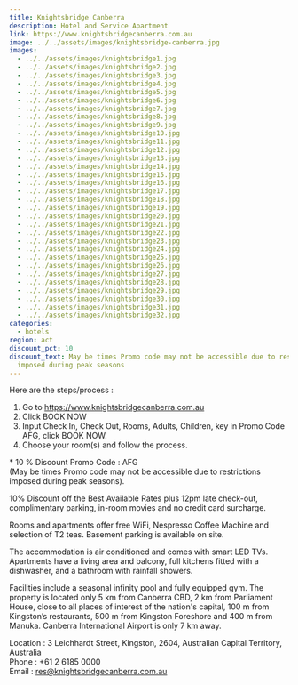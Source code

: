 ```yaml
---
title: Knightsbridge Canberra
description: Hotel and Service Apartment
link: https://www.knightsbridgecanberra.com.au
image: ../../assets/images/knightsbridge-canberra.jpg
images:
  - ../../assets/images/knightsbridge1.jpg
  - ../../assets/images/knightsbridge2.jpg
  - ../../assets/images/knightsbridge3.jpg
  - ../../assets/images/knightsbridge4.jpg
  - ../../assets/images/knightsbridge5.jpg
  - ../../assets/images/knightsbridge6.jpg
  - ../../assets/images/knightsbridge7.jpg
  - ../../assets/images/knightsbridge8.jpg
  - ../../assets/images/knightsbridge9.jpg
  - ../../assets/images/knightsbridge10.jpg
  - ../../assets/images/knightsbridge11.jpg
  - ../../assets/images/knightsbridge12.jpg
  - ../../assets/images/knightsbridge13.jpg
  - ../../assets/images/knightsbridge14.jpg
  - ../../assets/images/knightsbridge15.jpg
  - ../../assets/images/knightsbridge16.jpg
  - ../../assets/images/knightsbridge17.jpg
  - ../../assets/images/knightsbridge18.jpg
  - ../../assets/images/knightsbridge19.jpg
  - ../../assets/images/knightsbridge20.jpg
  - ../../assets/images/knightsbridge21.jpg
  - ../../assets/images/knightsbridge22.jpg
  - ../../assets/images/knightsbridge23.jpg
  - ../../assets/images/knightsbridge24.jpg
  - ../../assets/images/knightsbridge25.jpg
  - ../../assets/images/knightsbridge26.jpg
  - ../../assets/images/knightsbridge27.jpg
  - ../../assets/images/knightsbridge28.jpg
  - ../../assets/images/knightsbridge29.jpg
  - ../../assets/images/knightsbridge30.jpg
  - ../../assets/images/knightsbridge31.jpg
  - ../../assets/images/knightsbridge32.jpg
categories:
  - hotels
region: act
discount_pct: 10
discount_text: May be times Promo code may not be accessible due to restrictions
  imposed during peak seasons
---
```


Here are the steps/process :

1. Go to https://www.knightsbridgecanberra.com.au
2. Click BOOK NOW
3. Input Check In, Check Out, Rooms, Adults, Children, key in Promo Code AFG, click BOOK NOW.
4. Choose your room(s) and follow the process.

\* 10 % Discount Promo Code : AFG\
(May be times Promo code may not be accessible due to restrictions imposed during peak seasons).

10% Discount off the Best Available Rates plus 12pm late check-out, complimentary parking, in-room movies and no credit card surcharge.

Rooms and apartments offer free WiFi, Nespresso Coffee Machine and selection of T2 teas. Basement parking is available on site.

The accommodation is air conditioned and comes with smart LED TVs. Apartments have a living area and balcony, full kitchens fitted with a dishwasher, and a bathroom with rainfall showers.

Facilities include a seasonal infinity pool and fully equipped gym. The property is located only 5 km from Canberra CBD, 2 km from Parliament House, close to all places of interest of the nation's capital, 100 m from Kingston’s restaurants, 500 m from Kingston Foreshore and 400 m from Manuka. Canberra International Airport is only 7 km away.

Location : 3 Leichhardt Street, Kingston, 2604, Australian Capital Territory, Australia\
Phone : +61 2 6185 0000\
Email : res@knightsbridgecanberra.com.au

